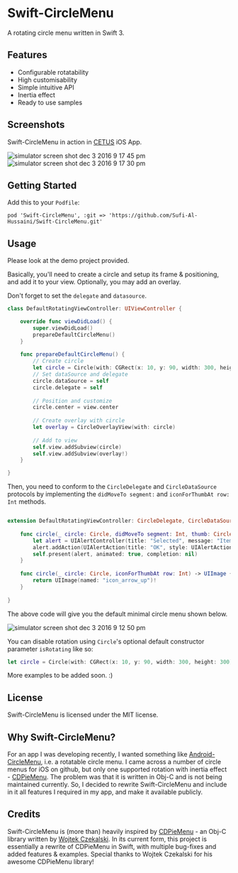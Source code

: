 # Swift-CircleMenu
A rotating circle menu written in Swift 3.

## Features 

* Configurable rotatability
* High customisability 
* Simple intuitive API
* Inertia effect
* Ready to use samples


## Screenshots

Swift-CircleMenu in action in [CETUS](https://itunes.apple.com/us/app/CETUS/id1174919225) iOS App.

![simulator screen shot dec 3 2016 9 17 45 pm](https://cloud.githubusercontent.com/assets/7275476/20860974/f140ce60-b99d-11e6-9f68-2178c315df1c.png)
![simulator screen shot dec 3 2016 9 17 30 pm](https://cloud.githubusercontent.com/assets/7275476/20860970/eb60b91a-b99d-11e6-95eb-1b4fa0b3670b.png)


## Getting Started

Add this to your `Podfile`:
```
pod 'Swift-CircleMenu', :git => 'https://github.com/Sufi-Al-Hussaini/Swift-CircleMenu.git'
```


## Usage

Please look at the demo project provided.

Basically, you'll need to create a circle and setup its frame & positioning, and add it to your view. 
Optionally, you may add an overlay.

Don't forget to set the `delegate` and `datasource`.

```swift
class DefaultRotatingViewController: UIViewController {

    override func viewDidLoad() {
        super.viewDidLoad()
        prepareDefaultCircleMenu()
    }
    
    func prepareDefaultCircleMenu() {
        // Create circle
        let circle = Circle(with: CGRect(x: 10, y: 90, width: 300, height: 300), numberOfSegments: 10, ringWidth: 80.0)
        // Set dataSource and delegate
        circle.dataSource = self
        circle.delegate = self
        
        // Position and customize
        circle.center = view.center
        
        // Create overlay with circle
        let overlay = CircleOverlayView(with: circle)
        
        // Add to view
        self.view.addSubview(circle)
        self.view.addSubview(overlay!)
    }

}
```

Then, you need to conform to the `CircleDelegate` and `CircleDataSource` protocols by implementing the `didMoveTo segment:` and `iconForThumbAt row: Int` methods.

```swift 

extension DefaultRotatingViewController: CircleDelegate, CircleDataSource {
    
    func circle(_ circle: Circle, didMoveTo segment: Int, thumb: CircleThumb) {
        let alert = UIAlertController(title: "Selected", message: "Item with tag: \(segment)", preferredStyle: UIAlertControllerStyle.alert)
        alert.addAction(UIAlertAction(title: "OK", style: UIAlertActionStyle.cancel, handler: nil))
        self.present(alert, animated: true, completion: nil)
    }
    
    func circle(_ circle: Circle, iconForThumbAt row: Int) -> UIImage {
        return UIImage(named: "icon_arrow_up")!
    }
    
}

```
The above code will give you the default minimal circle menu shown below.

![simulator screen shot dec 3 2016 9 12 50 pm](https://cloud.githubusercontent.com/assets/7275476/20860954/9e4d5926-b99d-11e6-84c7-3dfc46ab07ea.png)

You can disable rotation using `Circle`'s optional default constructor parameter `isRotating` like so:
```swift
let circle = Circle(with: CGRect(x: 10, y: 90, width: 300, height: 300), numberOfSegments: 10, ringWidth: 80.0, isRotating: false)
```

More examples to be added soon. :)


## License

Swift-CircleMenu is licensed under the MIT license.


## Why Swift-CircleMenu?

For an app I was developing recently, I wanted something like [Android-CircleMenu](https://github.com/szugyi/Android-CircleMenu), i.e. a rotatable circle menu. 
I came across a number of circle menus for iOS on github, but only one supported rotation with inertia effect - [CDPieMenu](https://github.com/wokalski/CDPieMenu). 
The problem was that it is written in Obj-C and is not being maintained currently.
So, I decided to rewrite Swift-CircleMenu and include in it all features I required in my app, and make it available publicly.


## Credits

Swift-CircleMenu is (more than) heavily inspired by [CDPieMenu](https://github.com/wokalski/CDPieMenu) - an Obj-C library written by [Wojtek Czekalski](https://github.com/wokalski). 
In its current form, this project is essentially a rewrite of CDPieMenu in Swift, with multiple bug-fixes and added features & examples. 
Special thanks to Wojtek Czekalski for his awesome CDPieMenu library!
